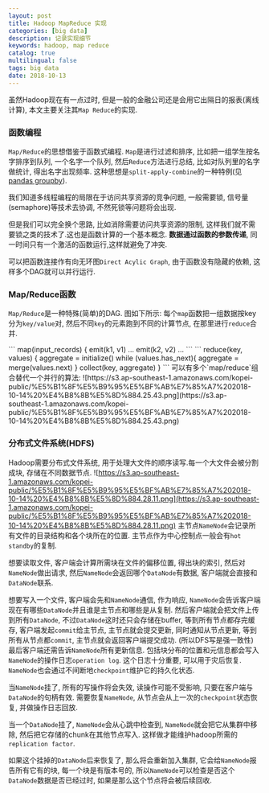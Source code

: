 ```yaml
---
layout: post
title: Hadoop MapReduce 实现
categories: [big data]
description: 记录实现细节
keywords: hadoop, map reduce
catalog: true
multilingual: false
tags: big data
date: 2018-10-13
---
```


虽然Hadoop现在有一点过时, 但是一般的金融公司还是会用它出隔日的报表(离线计算), 本文主要关注其`Map Reduce`的实现.

### 函数编程
`Map/Reduce`的思想借鉴于函数式编程. `Map`是进行过滤和排序, 比如把一组学生按名字排序到队列, 一个名字一个队列, 然后`Reduce`方法进行总结, 比如对队列里的名字做统计, 得出名字出现频率. 这种思想是`split-apply-combine`的一种特例(见[pandas groupby](https://www.kopei.top/2018/08/31/pandas/)).

我们知道多线程编程的局限在于访问共享资源的竞争问题, 一般需要锁, 信号量(semaphore)等技术去协调, 不然死锁等问题将会出现.

但是我们可以完全换个思路, 比如消除需要访问共享资源的限制, 这样我们就不需要锁之类的技术了.这也是函数计算的一个基本概念. **数据通过函数的参数传递**, 同一时间只有一个激活的函数运行,这样就避免了冲突.

可以把函数连接作有向无环图`Direct Acylic Graph`, 由于函数没有隐藏的依赖, 这样多个DAG就可以并行运行.

### Map/Reduce函数
`Map/Reduce`是一种特殊(简单)的DAG. 图如下所示: 每个`map`函数把一组数据按key分为`key/value`对, 然后不同`key`的元素跑到不同的计算节点, 在那里进行`reduce`合并.
<blockquote class="imgur-embed-pub" lang="en" data-id="YrZrBZN"><a href="//imgur.com/YrZrBZN"></a></blockquote><script async src="//s.imgur.com/min/embed.js" charset="utf-8"></script>
``` 
map(input_records) {
emit(k1, v1)
...
emit(k2, v2)
...
```
```
reduce(key, values) {
aggregate = initialize()
while (values.has_next){
    aggregate = merge(values.next)
}
collect(key, aggregate)
}
```
可以有多个`map/reduce`组合替代一个并行的算法:
![https://s3.ap-southeast-1.amazonaws.com/kopei-public/%E5%B1%8F%E5%B9%95%E5%BF%AB%E7%85%A7%202018-10-14%20%E4%B8%8B%E5%8D%884.25.43.png](https://s3.ap-southeast-1.amazonaws.com/kopei-public/%E5%B1%8F%E5%B9%95%E5%BF%AB%E7%85%A7%202018-10-14%20%E4%B8%8B%E5%8D%884.25.43.png)

### 分布式文件系统(HDFS)
Hadoop需要分布式文件系统, 用于处理大文件的顺序读写.每一个大文件会被分割成块, 存储在不同数据节点.
![https://s3.ap-southeast-1.amazonaws.com/kopei-public/%E5%B1%8F%E5%B9%95%E5%BF%AB%E7%85%A7%202018-10-14%20%E4%B8%8B%E5%8D%884.28.11.png](https://s3.ap-southeast-1.amazonaws.com/kopei-public/%E5%B1%8F%E5%B9%95%E5%BF%AB%E7%85%A7%202018-10-14%20%E4%B8%8B%E5%8D%884.28.11.png)
主节点`NameNode`会记录所有文件的目录结构和各个块所在的位置. 主节点作为中心控制点一般会有`hot standby`的复制.

想要读取文件, 客户端会计算所需块在文件的偏移位置, 得出块的索引, 然后对`NameNode`做出请求, 然后`NameNode`会返回哪个`DataNode`有数据, 客户端就会直接和`DataNode`联系.

想要写入一个文件, 客户端会先和`NameNode`通信, 作为响应, `NameNode`会告诉客户端现在有哪些`DataNode`并且谁是主节点和哪些是从复制. 然后客户端就会把文件上传到所有`DataNode`, 不过`DataNode`这时还只会存储在buffer, 等到所有节点都存完缓存, 客户端发起`commit`给主节点, 主节点就会提交更新, 同时通知从节点更新, 等到所有从节点都`commit`, 主节点就会返回客户端提交成功. (所以DFS写是强一致性) 最后客户端还需告诉`NameNode`所有更新信息. 包括块分布的位置和元信息都会写入`NameNode`的操作日志`operation log`. 这个日志十分重要, 可以用于灾后恢复. `NameNode`也会通过不间断地`checkpoint`维护它的持久化状态.

当`NameNode`挂了, 所有的写操作将会失效, 读操作可能不受影响, 只要在客户端与`DataNode`的句柄有效. 需要恢复`NameNode`, 从节点会从上一次的`checkpoint`状态恢复, 并做操作日志回放.

当一个`DataNode`挂了, `NameNode`会从心跳中检查到, `NameNode`就会把它从集群中移除, 然后把它存储的chunk在其他节点写入. 这样做才能维护hadoop所需的`replication factor`.

如果这个挂掉的`DataNode`后来恢复了, 那么将会重新加入集群, 它会给`NameNode`报告所有它有的块, 每一个块是有版本号的, 所以`NameNode`可以检查是否这个`DataNode`数据是否已经过时, 如果是那么这个节点将会被后续回收.


